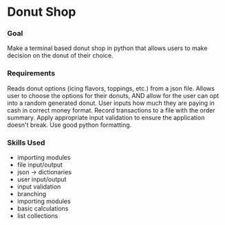 # Donut Shop

### Goal
Make a terminal based donut shop in python that allows users to make decision on the donut of their choice.

### Requirements
Reads donut options (icing flavors, toppings, etc.) from a json file.
Allows user to choose the options for their donuts, AND allow for the user can opt into a random generated donut.
User inputs how much they are paying in cash in correct money format.
Record transactions to a file with the order summary.
Apply appropriate input validation to ensure the application doesn't break.
Use good python formatting.

### Skills Used
* importing modules
* file input/output
* json -> dictionaries
* user input/output
* input validation
* branching
* importing modules
* basic calculations
* list collections